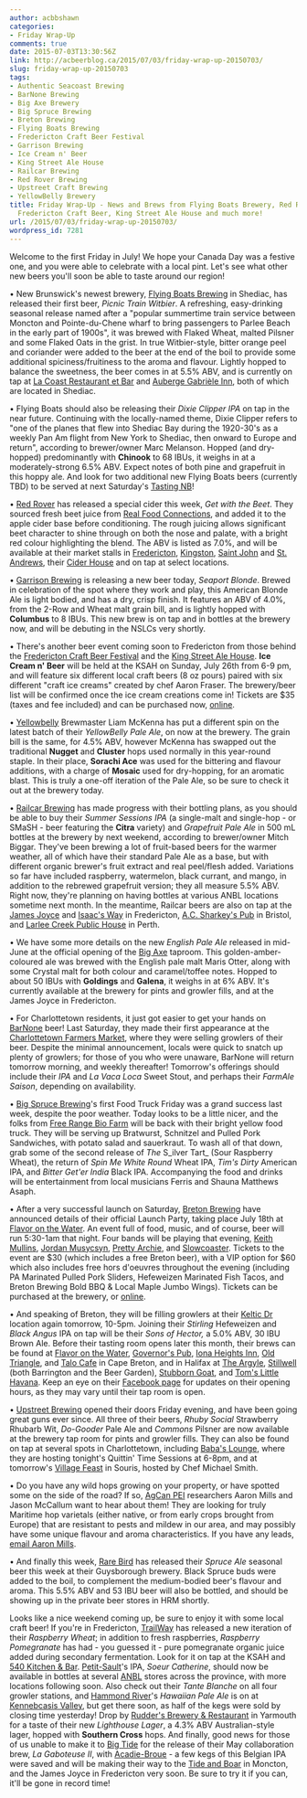 ```yaml
---
author: acbbshawn
categories:
- Friday Wrap-Up
comments: true
date: 2015-07-03T13:30:56Z
link: http://acbeerblog.ca/2015/07/03/friday-wrap-up-20150703/
slug: friday-wrap-up-20150703
tags:
- Authentic Seacoast Brewing
- BarNone Brewing
- Big Axe Brewery
- Big Spruce Brewing
- Breton Brewing
- Flying Boats Brewing
- Fredericton Craft Beer Festival
- Garrison Brewing
- Ice Cream n' Beer
- King Street Ale House
- Railcar Brewing
- Red Rover Brewing
- Upstreet Craft Brewing
- YellowBelly Brewery
title: Friday Wrap-Up - News and Brews from Flying Boats Brewery, Red Rover, Garrison,
  Fredericton Craft Beer, King Street Ale House and much more!
url: /2015/07/03/friday-wrap-up-20150703/
wordpress_id: 7281
---
```


Welcome to the first Friday in July! We hope your Canada Day was a festive one, and you were able to celebrate with a local pint. Let's see what other new beers you'll soon be able to taste around our region!

• New Brunswick's newest brewery, [Flying Boats Brewing](https://www.facebook.com/pages/Flying-Boats-Brewing/1580598582194710) in Shediac, has released their first beer, _Picnic Train Witbier_. A refreshing, easy-drinking seasonal release named after a "popular summertime train service between Moncton and Pointe-du-Chene wharf to bring passengers to Parlee Beach in the early part of 1900s", it was brewed with Flaked Wheat, malted Pilsner and some Flaked Oats in the grist. In true Witbier-style, bitter orange peel and coriander were added to the beer at the end of the boil to provide some additional spiciness/fruitiness to the aroma and flavour. Lightly hopped to balance the sweetness, the beer comes in at 5.5% ABV, and is currently on tap at [La Coast Restaurant et Bar](https://www.facebook.com/pages/La-Coast-Restaurant-et-bar/223239781149406) and [Auberge Gabrièle Inn](http://www.aubergegabrieleinn.com/main.html), both of which are located in Shediac.

• Flying Boats should also be releasing their _Dixie Clipper IPA_ on tap in the near future. Continuing with the locally-named theme, Dixie Clipper refers to "one of the planes that flew into Shediac Bay during the 1920-30's as a weekly Pan Am flight from New York to Shediac, then onward to Europe and return", according to brewer/owner Marc Melanson. Hopped (and dry-hopped) predominantly with **Chinook** to 68 IBUs, it weighs in at a moderately-strong 6.5% ABV. Expect notes of both pine and grapefruit in this hoppy ale. And look for two additional new Flying Boats beers (currently TBD) to be served at next Saturday's [Tasting NB](https://www.facebook.com/events/1603537679923680/)!

• [Red Rover](http://www.redroverbrew.com/) has released a special cider this week, _Get with the Beet_. They sourced fresh beet juice from [Real Food Connections](http://www.realfoodconnections.ca/), and added it to the apple cider base before conditioning. The rough juicing allows significant beet character to shine through on both the nose and palate, with a bright red colour highlighting the blend. The ABV is listed as 7.0%, and will be available at their market stalls in [Fredericton](http://frederictonfarmersmarket.ca/), [Kingston](https://www.facebook.com/KingstonFarmersMarketNB), [Saint John](http://www.sjcitymarket.ca/main.html) and [St. Andrews](http://standrewsfarmersmarket.com/), their [Cider House](https://www.google.com/maps/place/Red+Rover+Brewing+Company/@45.950815,-66.68566,15z/data=!4m2!3m1!1s0x0:0x83c651056a244ac0?sa=X&ei=6EyVVaLLKtCWyASLh6jIAQ&ved=0CHUQ_BIwCg) and on tap at select locations.

• [Garrison Brewing](http://www.garrisonbrewing.com/) is releasing a new beer today, _Seaport Blonde_. Brewed in celebration of the spot where they work and play, this American Blonde Ale is light bodied, and has a dry, crisp finish. It features an ABV of 4.0%, from the 2-Row and Wheat malt grain bill, and is lightly hopped with **Columbus** to 8 IBUs. This new brew is on tap and in bottles at the brewery now, and will be debuting in the NSLCs very shortly.

• There's another beer event coming soon to Fredericton from those behind the [Fredericton Craft Beer Festival](http://www.frederictoncraftbeerfestival.com/) and the [King Street Ale House](http://thekingstreetalehouse.ca/). **Ice Cream n' Beer** will be held at the KSAH on Sunday, July 26th from 6-9 pm, and will feature six different local craft beers (8 oz pours) paired with six different "craft ice creams" created by chef Aaron Fraser.  The brewery/beer list will be confirmed once the ice cream creations come in! Tickets are $35 (taxes and fee included) and can be purchased now, [online](https://www.eventbrite.ca/e/ice-cream-n-beer-tickets-17604806450).

• [Yellowbelly](http://www.yellowbellybrewery.com/) Brewmaster Liam McKenna has put a different spin on the latest batch of their _YellowBelly Pale Ale_, on now at the brewery. The grain bill is the same, for 4.5% ABV, however McKenna has swapped out the traditional **Nugget** and **Cluster** hops used normally in this year-round staple. In their place, **Sorachi Ace** was used for the bittering and flavour additions, with a charge of **Mosaic** used for dry-hopping, for an aromatic blast. This is truly a one-off iteration of the Pale Ale, so be sure to check it out at the brewery today.

• [Railcar Brewing](http://railcarbrewing.com/) has made progress with their bottling plans, as you should be able to buy their _Summer Sessions IPA_ (a single-malt and single-hop - or SMaSH - beer featuring the **Citra** variety) and _Grapefruit Pale Ale_ in 500 mL bottles at the brewery by next weekend, according to brewer/owner Mitch Biggar. They've been brewing a lot of fruit-based beers for the warmer weather, all of which have their standard Pale Ale as a base, but with different organic brewer's fruit extract and real peel/flesh added. Variations so far have included raspberry, watermelon, black currant, and mango, in addition to the rebrewed grapefruit version; they all measure 5.5% ABV. Right now, they're planning on having bottles at various ANBL locations sometime next month. In the meantime, Railcar beers are also on tap at the [James Joyce](https://www.facebook.com/FoodatTheCrownDowntown) and [Isaac's Way](https://www.facebook.com/pages/Isaacs-Way-Restaurant/106892732679079?fref=ts) in Fredericton, [A.C. Sharkey's Pub](https://www.facebook.com/acsharkeyspub?fref=ts) in Bristol, and [Larlee Creek Public House](https://www.facebook.com/LarleeCreekPublicHouse?fref=ts) in Perth.

• We have some more details on the new _English Pale Ale_ released in mid-June at the official opening of the [Big Axe](https://www.facebook.com/BigAxeBrewery) taproom. This golden-amber-coloured ale was brewed with the English pale malt Maris Otter, along with some Crystal malt for both colour and caramel/toffee notes. Hopped to about 50 IBUs with **Goldings** and **Galena**, it weighs in at 6% ABV. It's currently available at the brewery for pints and growler fills, and at the James Joyce in Fredericton.

• For Charlottetown residents, it just got easier to get your hands on [BarNone](https://www.facebook.com/BarNone.Brewing) beer! Last Saturday, they made their first appearance at the [Charlottetown Farmers Market](http://charlottetownfarmersmarket.weebly.com/), where they were selling growlers of their beer. Despite the minimal announcement, locals were quick to snatch up plenty of growlers; for those of you who were unaware, BarNone will return tomorrow morning, and weekly thereafter! Tomorrow's offerings should include their _IPA_ and _La Vaca Loca_ Sweet Stout, and perhaps their _FarmAle Saison_, depending on availability.

• [Big Spruce Brewing](http://www.bigspruce.ca/)'s first Food Truck Friday was a grand success last week, despite the poor weather. Today looks to be a little nicer, and the folks from [Free Range Bio Farm](http://www.free-range-bio-farm.com/) will be back with their bright yellow food truck. They will be serving up Bratwurst, Schnitzel and Pulled Pork Sandwiches, with potato salad and sauerkraut. To wash all of that down, grab some of the second release of _The_ S_ilver Tart_ (Sour Raspberry Wheat), the return of _Spin Me White Round_ Wheat IPA, _Tim's Dirty_ American IPA, and _Bitter Get'er India_ Black IPA. Accompanying the food and drinks will be entertainment from local musicians Ferris and Shauna Matthews Asaph.

• After a very successful launch on Saturday, [Breton Brewing](http://bretonbrewing.ca/) have announced details of their official Launch Party, taking place July 18th at [Flavor on the Water](http://cbflavor.com/water/). An event full of food, music, and of course, beer will run 5:30-1am that night. Four bands will be playing that evening, [Keith Mullins](http://keithmullins.ca/), [Jordan Musycsyn](http://jordanmusycsyn.com/), [Pretty Archie](http://prettyarchie.com/), and [Slowcoaster](http://slowcoaster.co/). Tickets to the event are $30 (which includes a free Breton beer), with a VIP option for $60 which also includes free hors d'oeuvres throughout the evening (including PA Marinated Pulled Pork Sliders, Hefeweizen Marinated Fish Tacos, and Breton Brewing Bold BBQ & Local Maple Jumbo Wings). Tickets can be purchased at the brewery, or [online](https://www.eventbrite.com/e/breton-brewing-launch-party-tickets-17600930858).

• And speaking of Breton, they will be filling growlers at their [Keltic Dr](https://www.google.com/maps/place/364+Keltic+Dr,+Sydney,+NS+B1R+1V7,+Canada/@46.119256,-60.232343,17z/data=!3m1!4b1!4m2!3m1!1s0x4b67fb01bed49a87:0x10aa6086844c2f51) location again tomorrow, 10-5pm. Joining their _Stirling_ Hefeweizen and _Black Angus_ IPA on tap will be their _Sons of Hector,_ a 5.0% ABV, 30 IBU Brown Ale. Before their tasting room opens later this month, their brews can be found at [Flavor on the Water](http://cbflavor.com/water/), [Governor's Pub](http://governorseatery.com/), [Iona Heights Inn](http://www.ionaheightsinn.com/), [Old Triangle](http://www.oldtrianglesydneyns.com/welcome/), and [Talo Cafe](http://talocafebar.com/) in Cape Breton, and in Halifax at [The Argyle](http://theargyle.ca/), [Stillwell](http://www.barstillwell.com/) (both Barrington and the Beer Garden), [Stubborn Goat](http://www.stubborngoat.ca/halifax/), and [Tom's Little Havana](http://tomslittlehavana.wix.com/cafe). Keep an eye on their [Facebook page](https://www.facebook.com/bretonbrewing) for updates on their opening hours, as they may vary until their tap room is open.

• [Upstreet Brewing](http://upstreetcraftbrewing.com) opened their doors Friday evening, and have been going great guns ever since. All three of their beers, _Rhuby Social_ Strawberry Rhubarb Wit, _Do-Gooder_ Pale Ale and _Commons_ Pilsner are now available at the brewery tap room for pints and growler fills. They can also be found on tap at several spots in Charlottetown, including [Baba's Lounge](http://www.cedarseatery.com/babamain.html), where they are hosting tonight's Quittin' Time Sessions at 6-8pm, and at tomorrow's [Village Feast](http://villagefeast.ca/Home.html) in Souris, hosted by Chef Michael Smith.

• Do you have any wild hops growing on your property, or have spotted some on the side of the road? If so, [AgCan PEI](http://www.agr.gc.ca/eng/science-and-innovation/research-centres/atlantic-provinces/crops-and-livestock-research-centre/?id=1180557429228) researchers Aaron Mills and Jason McCallum want to hear about them! They are looking for truly Maritime hop varietals (either native, or from early crops brought from Europe) that are resistant to pests and mildew in our area, and may possibly have some unique flavour and aroma characteristics. If you have any leads, [email Aaron Mills](mailto:Aaron.Mills@agr.gc.ca).

• And finally this week, [Rare Bird](http://www.rarebirdbeer.com/) has released their _Spruce Ale_ seasonal beer this week at their Guysborough brewery. Black Spruce buds were added to the boil, to complement the medium-bodied beer's flavour and aroma. This 5.5% ABV and 53 IBU beer will also be bottled, and should be showing up in the private beer stores in HRM shortly.

Looks like a nice weekend coming up, be sure to enjoy it with some local craft beer! If you're in Fredericton, [TrailWay](https://www.facebook.com/trailwaybrewing) has released a new iteration of their _Raspberry Wheat_; in addition to fresh raspberries, _Raspberry Pomegranate_ has had - you guessed it - pure pomegranate organic juice added during secondary fermentation. Look for it on tap at the KSAH and [540 Kitchen & Bar](https://www.facebook.com/540kitchenandbar). [Petit-Sault](http://petitsault.com/en/)'s IPA, _Soeur Catherine_, should now be available in bottles at several [ANBL](http://www.nbliquor.com/Home/ProductDetails/4651) stores across the province, with more locations following soon. Also check out their _Tante Blanche_ on all four growler stations, and [Hammond River](https://www.facebook.com/hammondriverbrewery)'s _Hawaiian Pale Ale_ is on at [Kennebcasis Valley](http://www.nbliquor.com/Home/Stores?StoreSearch=Kennebecasis+Valley), but get there soon, as half of the kegs were sold by closing time yesterday! Drop by [Rudder's Brewery & Restaurant](http://www.ruddersbrewpub.com/) in Yarmouth for a taste of their new _Lighthouse Lager_, a 4.3% ABV Australian-style lager, hopped with **Southern Cross** hops. And finally, good news for those of us unable to make it to [Big Tide](https://www.facebook.com/pages/Big-Tide-Brewing-Co/301456876447) for the release of their May collaboration brew, _La Gaboteuse II_, with [Acadie-Broue](https://www.facebook.com/pages/Acadie-Broue/176759632361301) - a few kegs of this Belgian IPA were saved and will be making their way to the [Tide and Boar](http://www.tideandboar.com/) in Moncton, and the James Joyce in Fredericton very soon. Be sure to try it if you can, it'll be gone in record time!

